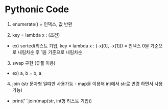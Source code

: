 Pythonic Code
==

1. enumerate() = 인덱스, 값 반환

2. key = lambda x : (조건)
* ex) sorted(리스트 기입, key = lambda x : (-x[0], -x[1])) = 인덱스 0을 기준으로 내림차순 후 1을 기준으로 내림차순
3. swap 구현 (튜플 이용)
* ex) a, b = b, a
4. join (str 문자형 일떄만 사용가능 - map을 이용해 int에서 str로 변경 하면서 사용 가능)
* print(' '.join(map(str, int형 리스트 기입))
